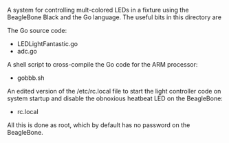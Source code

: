 A system for controlling mult-colored LEDs in a fixture using the BeagleBone Black
and the Go language. The useful bits in this directory are 

The Go source code:

 - LEDLightFantastic.go
 - adc.go

A shell script to cross-compile the Go code for the ARM processor:

 - gobbb.sh

An edited version of the /etc/rc.local file to start the light controller code on system
startup and disable the obnoxious heatbeat LED on the BeagleBone:

 - rc.local

All this is done as root, which by default has no password on the BeagleBone.
